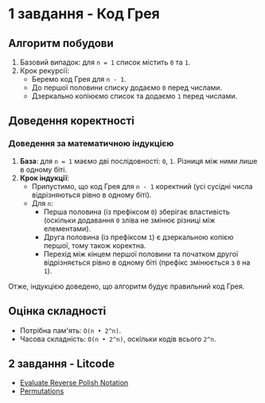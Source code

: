 # 1 завдання - Код Грея 

## Алгоритм побудови

1. Базовий випадок: для `n = 1` список містить `0` та `1`.
2. Крок рекурсії:
    - Беремо код Грея для `n - 1`.
    - До першої половини списку додаємо `0` перед числами.
    - Дзеркально копіюємо список та додаємо `1` перед числами.

## Доведення коректності

### Доведення за математичною індукцією

1. **База**: для `n = 1` маємо дві послідовності: `0`, `1`. Різниця між ними лише в одному біті.
2. **Крок індукції**:
    - Припустимо, що код Грея для `n - 1` коректний (усі сусідні числа відрізняються рівно в одному біті).
    - Для `n`:
        - Перша половина (із префіксом `0`) зберігає властивість (оскільки додавання `0` зліва не змінює різниці між елементами).
        - Друга половина (із префіксом `1`) є дзеркальною копією першої, тому також коректна.
        - Перехід між кінцем першої половини та початком другої відрізняється рівно в одному біті (префікс змінюється з `0` на `1`).

Отже, індукцією доведено, що алгоритм будує правильний код Грея.

## Оцінка складності

- Потрібна пам'ять: `O(n • 2^n)`.
- Часова складність: `O(n • 2^n)`, оскільки кодів всього `2^n`.

## 2 завдання - Litcode

- [Evaluate Reverse Polish Notation](https://leetcode.com/problems/evaluate-reverse-polish-notation/submissions/1565118098/)
- [Permutations](https://leetcode.com/problems/permutations/submissions/1565122587/)

